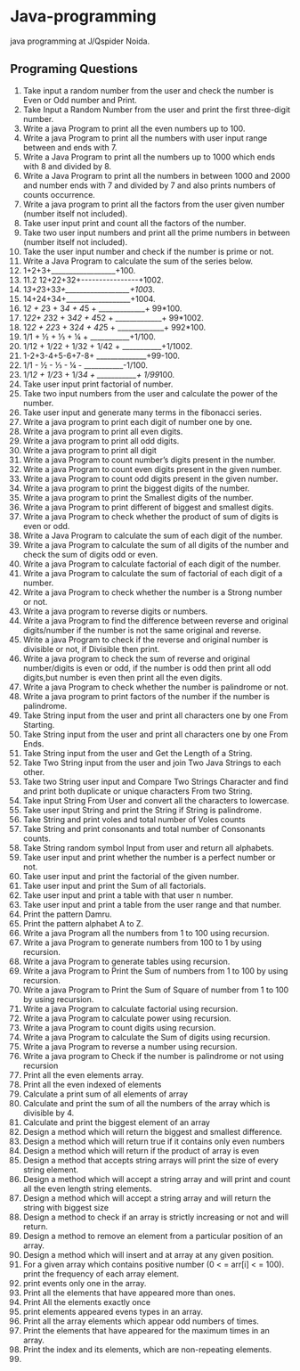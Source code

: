 # Java-programming
java programming at J/Qspider Noida.
## Programing Questions

1. Take input a random number from the user and check the number is Even or Odd number and Print.
2. Take Input a Random Number from the user and print the first three-digit number.
3. Write a java Program to print all the even numbers up to 100.
4. Write a java Program to print all the numbers with user input range between and ends with 7.
5. Write a Java Program to print all the numbers up to 1000 which ends with 8 and divided by 8.
6. Write a Java Program to print all the numbers in between 1000 and 2000 and number ends with 7 and divided by 7 and also prints numbers of counts occurrence.
7. Write a java program to print all the factors from the user given number (number itself not included).
8. Take user input print and count all the factors of the number.
9. Take two user input numbers and print all the prime numbers in between (number itself not included).
10. Take the user input number and check if the number is prime or not.
11. Write a Java Program to calculate the sum of the series below.
12. 1+2+3+__________________+100.
13. 11.2 12+22+32+----------------+1002.
14. 1*3+2*3+3*3+__________________+100*3.
15. 14+24+34+__________________+1004.
16. 1*2 + 2*3 + 3*4 + 4*5 + _____________+ 99*100.
17. 1*22+ 2*32 + 3*42 + 4*52 + _____________+ 99*1002.
18. 12*2 + 22*3 + 32*4 + 42*5 + _____________+ 992*100.
19. 1/1 + ½ + ⅓ + ¼ + ___________+1/100.
20. 1/12 + 1/22 + 1/32 + 1/42 + ___________+1/1002.
21. 1-2+3-4+5-6+7-8+ ______________+99-100.
22. 1/1 - ½ - ⅓ - ¼ - ___________-1/100.
23. 1/1*2 + 1/2*3 + 1/3*4 + ___________+ 1/99*100.
24. Take user input print factorial of number.
25. Take two input numbers from the user and calculate the power of the number.
26. Take user input and generate many terms in the fibonacci series.
27. Write a java program to print each digit of number one by one.
28. Write a java program to print all even digits.
29. Write a java program to print all odd digits.
30. Write a java program to print all digit
31. Write a java Program to count number’s digits present in the number.
32. Write a java Program to count even digits present in the given number.
33. Write a java Program to count odd digits present in the given number.
34. Write a java program to print the biggest digits of the number.
35. Write a java program to print the Smallest digits of the number.
36. Write a java Program to print different of biggest and smallest digits.
37. Write a java Program to check whether the product of sum of digits is even or odd.
38. Write a Java Program to calculate the sum of each digit of the number.
39. Write a java Program to calculate the sum of all digits of the number and check the sum of digits odd or even.
40. Write a java Program to calculate factorial of each digit of the number.
41. Write a java Program to calculate the sum of factorial of each digit of a number.
42. Write a java Program to check whether the number is a Strong number or not.
43. Write a java program to reverse digits or numbers.
44. Write a java Program to find the difference between reverse and original digits/number if the number is not the same original and reverse.
45. Write a java Program to check if the reverse and original number is divisible or not, if Divisible then print.
46. Write a java program to check the sum of reverse and original number/digits is even or odd, if the number is odd then print all odd digits,but number is even then print all the even digits.
47. Write a java Program to check whether the number is palindrome or not.
48. Write a java program to print factors of the number if the number is palindrome.
49. Take String input from the user and print all characters one by one From Starting.
50. Take String input from the user and print all characters one by one From Ends.
51. Take String input from the user and Get the Length of a String.
52. Take Two String input from the user and join Two Java Strings to each other.
53. Take two String user input and Compare Two Strings Character and find and print  both duplicate or unique characters From two String.
54. Take input String From User and convert all the characters to lowercase.
55. Take user input String and print the String if String is palindrome.
56. Take String and print voles and total number of Voles counts
57. Take String and print consonants and total number of Consonants counts.
58. Take String random symbol Input from user and return all alphabets.
59. Take user input and print whether the number is a perfect number or not.
60. Take user input and print the factorial of the given number.
61. Take user input and print the Sum of all factorials.
62. Take user input and print a table with that user n number.
63. Take user input and print a table from the user range and that number.
64. Print the pattern Damru.
65. Print the pattern alphabet A to Z.
66. Write a java Program all the numbers from 1 to 100 using recursion.
67. Write a java Program to generate numbers from 100 to 1 by using recursion.
68. Write a java Program to generate tables using recursion.
69. Write a java Program to Print the Sum of numbers from 1 to 100 by using recursion.
70. Write a java Program to Print the Sum of Square of number from 1 to 100 by using recursion.
71. Write a java Program to calculate factorial using recursion.
72. Write a java Program to calculate power using recursion.
73. Write a java Program to count digits using recursion.
74. Write a java Program to calculate the Sum of digits using recursion.
75. Write a java Program to reverse a number using recursion.
76. Write a java program to Check if the number is palindrome or not using recursion
77. Print all the even elements array.
78. Print all the even indexed of elements
79. Calculate a print sum of all elements of array
80. Calculate and print the sum of all the numbers of the array which is divisible by 4.
81. Calculate and print the biggest element of an array
82. Design a method which will return the biggest and smallest difference.
83. Design a method which will return true if it contains only even numbers
84. Design a method which will return if the product of array is even
85. Design a method that accepts string arrays will print the size of every string element.
86. Design a method which will accept a string array and will print and count all the even length string elements.
87. Design a method which will accept a string array and will return the string with biggest size
88. Design a method to check if an array is strictly increasing or not and will return.
89. Design a method to remove an element from a particular position of an array.
90. Design a method which will insert and at array at any given position.
91. For a given array which contains positive number (0 < = arr[i] < = 100). print the frequency of each array element.
92. print events only one in the array.
93. Print all the elements that have appeared more than ones.
94. Print All the elements exactly once
95. print elements appeared evens types in an array.
96. Print all the array elements which appear odd numbers of times.
97. Print the elements that have appeared for the maximum times in an array.
98. Print the index and its elements, which are non-repeating elements.
99. 








